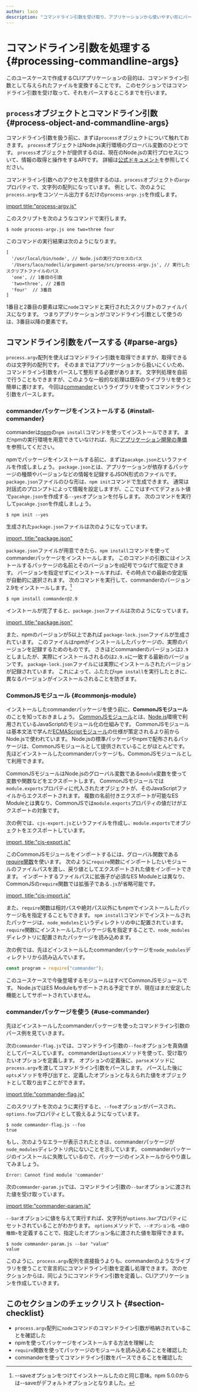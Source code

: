 ```yaml
---
author: laco 
description: "コマンドライン引数を受け取り、アプリケーションから使いやすい形にパースする方法を学びます。"
---
```


# コマンドライン引数を処理する {#processing-commandline-args}

このユースケースで作成するCLIアプリケーションの目的は、コマンドライン引数として与えられたファイルを変換することです。
このセクションではコマンドライン引数を受け取って、それをパースするところまでを行います。

## `process`オブジェクトとコマンドライン引数 {#process-object-and-commandline-args}

コマンドライン引数を扱う前に、まずは`process`オブジェクトについて触れておきます。
`process`オブジェクトはNode.js実行環境のグローバル変数のひとつです。
`process`オブジェクトが提供するのは、現在のNode.jsの実行プロセスについて、情報の取得と操作をするAPIです。
詳細は[公式ドキュメント](https://nodejs.org/dist/latest-v8.x/docs/api/process.html#process_process)を参照してください。

コマンドライン引数へのアクセスを提供するのは、`process`オブジェクトの`argv`プロパティで、文字列の配列になっています。
例として、次のように`process.argv`をコンソール出力するだけの`process-argv.js`を作成します。

[import title:"process-argv.js"](src/process-argv.js)

このスクリプトを次のようなコマンドで実行します。

```shell-session
$ node process-argv.js one two=three four
```

このコマンドの実行結果は次のようになります。

```
[ 
  '/usr/local/bin/node', // Node.jsの実行プロセスのパス
  '/Users/laco/nodecli/argument-parse/src/process-argv.js', // 実行したスクリプトファイルのパス
  'one', // 1番目の引数
  'two=three', // 2番目
  'four'  // 3番目
]
```

1番目と2番目の要素は常に`node`コマンドと実行されたスクリプトのファイルパスになります。
つまりアプリケーションがコマンドライン引数として使うのは、3番目以降の要素です。

## コマンドライン引数をパースする {#parse-args}

`process.argv`配列を使えばコマンドライン引数を取得できますが、取得できるのは文字列の配列です。
そのままではアプリケーションから扱いにくいため、コマンドライン引数をパースして整形する必要があります。
文字列処理を自前で行うこともできますが、このような一般的な処理は既存のライブラリを使うと簡単に書けます。
今回は[commander][]というライブラリを使ってコマンドライン引数をパースします。

### commanderパッケージをインストールする {#install-commander}

commanderは[npm][]の`npm install`コマンドを使ってインストールできます。
まだnpmの実行環境を用意できていなければ、先に[アプリケーション開発の準備][]を参照してください。

npmでパッケージをインストールする前に、まずは`pacakge.json`というファイルを作成しましょう。
`package.json`とは、アプリケーションが依存するパッケージの種類やバージョンなどの情報を記録するJSON形式のファイルです。
`package.json`ファイルのひな形は、`npm init`コマンドで生成できます。
通常は対話式のプロンプトによって情報を設定しますが、ここではすべてデフォルト値で`pacakge.json`を作成する`--yes`オプションを付与します。
次のコマンドを実行して`pacakge.json`を作成しましょう。

```shell-session
$ npm init --yes
```

生成された`package.json`ファイルは次のようになっています。

[import, title:"package.json"](src/package.init.json)

`package.json`ファイルが用意できたら、`npm install`コマンドを使ってcommanderパッケージをインストールします。
このコマンドの引数にはインストールするパッケージの名前とそのバージョンを`@`記号でつなげて指定できます。
バージョンを指定せずにインストールすれば、その時点での最新の安定版が自動的に選択されます。
次のコマンドを実行して、commanderのバージョン2.9をインストールします。[^1]

```shell-session
$ npm install commander@2.9
```

インストールが完了すると、`package.json`ファイルは次のようになっています。

[import, title:"package.json"](src/package.json)

また、npmのバージョンが5以上であれば `package-lock.json`ファイルが生成されています。
このファイルはnpmがインストールしたパッケージの、実際のバージョンを記録するためのものです。
さきほどcommanderのバージョンは`2.9`としましたが、実際にインストールされるのは`2.9.x`に一致する最新のバージョンです。
`package-lock.json`ファイルには実際にインストールされたバージョンが記録されています。
これによって、ふたたび`npm install`を実行したときに、異なるバージョンがインストールされることを防ぎます。

### CommonJSモジュール {#commonjs-module}

インストールしたcommanderパッケージを使う前に、**CommonJSモジュール**のことを知っておきましょう。
[CommonJSモジュール][]とは、[Node.js][]環境で利用されているJavaScriptのモジュール化の仕組みです。
CommonJSモジュールは基本文法で学んだ[ECMAScriptモジュール][]の仕様が策定されるより前からNode.jsで使われています。
Node.jsの標準パッケージやnpmで配布されるパッケージは、CommonJSモジュールとして提供されていることがほとんどです。
先ほどインストールしたcommanderパッケージも、CommonJSモジュールとして利用できます。

CommonJSモジュールはNode.jsのグローバル変数である`module`変数を使って変数や関数などをエクスポートします。
CommonJSモジュールでは`module.exports`プロパティに代入されたオブジェクトが、そのJavaScriptファイルからエクスポートされます。
複数の名前付きエクスポートが可能なES Moduleとは異なり、CommonJSでは`module.exports`プロパティの値だけがエクスポートの対象です。

次の例では、`cjs-export.js`というファイルを作成し、`module.exports`でオブジェクトをエクスポートしています。

[import, title:"cjs-export.js"](src/cjs-export.js)

このCommonJSモジュールをインポートするには、グローバル関数である[require関数][]を使います。
次のように`require`関数にインポートしたいモジュールのファイルパスを渡し、戻り値としてエクスポートされた値をインポートできます。
インポートするファイルパスに拡張子が必須なES Moduleとは異なり、CommonJSの`require`関数では拡張子である`.js`が省略可能です。

[import, title:"cjs-import.js"](src/cjs-import.js)

また、`require`関数は相対パスや絶対パス以外にもnpmでインストールしたパッケージ名を指定することもできます。
`npm install`コマンドでインストールされたパッケージは、`node_modules`というディレクトリの中に配置されています。
`require`関数にインストールしたパッケージ名を指定することで、`node_modules`ディレクトリに配置されたパッケージを読み込めます。

次の例では、先ほどインストールしたcommanderパッケージを`node_modules`ディレクトリから読み込んでいます。

```js
const program = require("commander");
```

このユースケースで今後登場するモジュールはすべてCommonJSモジュールです。
Node.jsではES Moduleもサポートされる予定ですが、現在はまだ安定した機能としてサポートされていません。

### commanderパッケージを使う {#use-commander}

先ほどインストールしたcommanderパッケージを使ったコマンドライン引数のパース例を見ていきます。

次の`commander-flag.js`では、コマンドライン引数の`--foo`オプションを真偽値としてパースしています。
commanderは`options`メソッドを使って、受け取りたいオプションを定義します。
オプションの定義後に、`parse`メソッドに`process.argv`を渡してコマンドライン引数をパースします。
パースした後に`opts`メソッドを呼び出すと、定義したオプションと与えられた値をオブジェクトとして取り出すことができます。

[import title:"commander-flag.js"](src/commander-flag.js)

このスクリプトを次のように実行すると、`--foo`オプションがパースされ、`options.foo`プロパティとして扱えるようになっています。

```shell-session
$ node commander-flag.js --foo
true
```

もし、次のようなエラーが表示されたときは、commanderパッケージが`node_modules`ディレクトリ内にないことを示しています。
commanderパッケージのインストールに失敗しているので、パッケージのインストールからやり直してみましょう。

```
Error: Cannot find module 'commander'
```

次の`commander-param.js`では、コマンドライン引数の`--bar`オプションに渡された値を受け取っています。

[import title:"commander-param.js"](src/commander-param.js)

`--bar`オプションに値を与えて実行すれば、文字列が`options.bar`プロパティにセットされていることがわかります。
`options`メソッドで、`--オプション名 <値の種類>`を定義することで、指定したオプション名に渡された値を取得できます。

```shell-session
$ node commander-param.js --bar "value"
value
```

このように、`process.argv`配列を直接扱うよりも、commanderのようなライブラリを使うことで宣言的にコマンドライン引数を定義し処理できます。
次のセクションからは、同じようにコマンドライン引数を定義し、CLIアプリケーションを作成していきます。

## このセクションのチェックリスト {#section-checklist}

- `process.argv`配列に`node`コマンドのコマンドライン引数が格納されていることを確認した
- npmを使ってパッケージをインストールする方法を理解した
- `require`関数を使ってパッケージのモジュールを読み込めることを確認した
- commanderを使ってコマンドライン引数をパースできることを確認した

[commander]: https://github.com/tj/commander.js/
[npm]: https://www.npmjs.com/
[npmのGitHubリポジトリ]: https://github.com/npm/npm
[CommonJSモジュール]: https://nodejs.org/docs/latest/api/modules.html
[Node.js]: https://nodejs.org/ja/
[require関数]: https://nodejs.org/dist/latest-v8.x/docs/api/modules.html#modules_loading_from_node_modules_folders
[アプリケーション開発の準備]: ../../setup-local-env/README.md
[ECMAScriptモジュール]: ../../../basic/module/README.md
[^1]: --saveオプションをつけてインストールしたのと同じ意味。npm 5.0.0からは--saveがデフォルトオプションとなりました。
